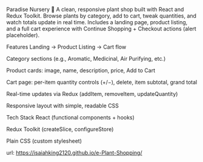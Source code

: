 Paradise Nursery 🌿
A clean, responsive plant shop built with React and Redux Toolkit. Browse plants by category, add to cart, tweak quantities, and watch totals update in real time. Includes a landing page, product listing, and a full cart experience with Continue Shopping + Checkout actions (alert placeholder).

Features
Landing → Product Listing → Cart flow

Category sections (e.g., Aromatic, Medicinal, Air Purifying, etc.)

Product cards: image, name, description, price, Add to Cart

Cart page: per-item quantity controls (+/−), delete, item subtotal, grand total

Real-time updates via Redux (addItem, removeItem, updateQuantity)

Responsive layout with simple, readable CSS

Tech Stack
React (functional components + hooks)

Redux Toolkit (createSlice, configureStore)

Plain CSS (custom stylesheet)

url:
https://isaiahking2120.github.io/e-Plant-Shopping/
